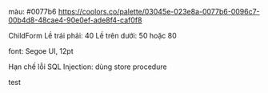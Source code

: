 màu: 
#0077b6
https://coolors.co/palette/03045e-023e8a-0077b6-0096c7-00b4d8-48cae4-90e0ef-ade8f4-caf0f8

ChildForm
Lề trái phải: 40
Lề trên dưới: 50 hoặc 80

font:
Segoe UI, 12pt

Hạn chế lỗi SQL Injection: dùng store procedure

test

